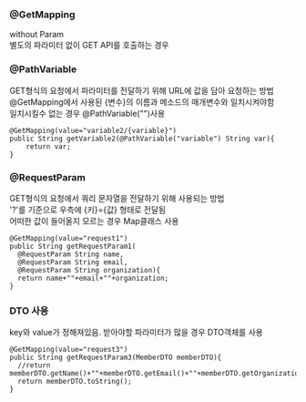 ### @GetMapping
without Param  
별도의 파라미터 없이 GET API를 호출하는 경우  

### @PathVariable
GET형식의 요청에서 파라미터를 전달하기 위해 URL에 값을 담아 요청하는 방법  
@GetMapping에서 사용된 {변수}의 이름과 메소드의 매개변수와 일치시켜야함  
일치시킬수 없는 경우 @PathVariable("")사용  
```
@GetMapping(value="variable2/{variable}")
public String getVariable2(@PathVariable("variable") String var){
	return var;
}
```

### @RequestParam
GET형식의 요청에서 쿼리 문자열을 전달하기 위해 사용되는 방법  
'?'를 기준으로 우측에 {키}={값} 형태로 전달됨  
어떠한 값이 들어올지 모르는 경우 Map클래스 사용  
```
@GetMapping(value="request1")
public String getRequestParam1(
  @RequestParam String name,
  @RequestParam String email,
  @RequestParam String organization){
  return name+""+email+""+organization;
}
```

### DTO 사용
key와 value가 정해져있음. 받아야할 파라미터가 많을 경우 DTO객체를 사용  
```
@GetMapping(value="request3")
public String getRequestParam3(MemberDTO memberDTO){
  //return memberDTO.getName()+""+memberDTO.getEmail()+""+memberDTO.getOrganization();
  return memberDTO.toString();
}
```




